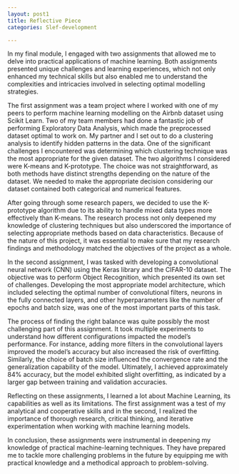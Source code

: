 ```yaml
---
layout: post1
title: Reflective Piece
categories: Slef-development

---
```

In my final module, I engaged with two assignments that allowed me to delve into practical applications of machine learning. Both assignments presented unique challenges and learning experiences, which not only enhanced my technical skills but also enabled me to understand the complexities and intricacies involved in selecting optimal modelling strategies.

The first assignment was a team project where I worked with one of my peers to perform machine learning modelling on the Airbnb dataset using Scikit Learn. Two of my team members had done a fantastic job of performing Exploratory Data Analysis, which made the preprocessed dataset optimal to work on. My partner and I set out to do a clustering analysis to identify hidden patterns in the data. One of the significant challenges I encountered was determining which clustering technique was the most appropriate for the given dataset. The two algorithms I considered were K-means and K-prototype. The choice was not straightforward, as both methods have distinct strengths depending on the nature of the dataset. We needed to make the appropriate decision considering our dataset contained both categorical and numerical features.

After going through some research papers, we decided to use the K-prototype algorithm due to its ability to handle mixed data types more effectively than K-means. The research process not only deepened my knowledge of clustering techniques but also underscored the importance of selecting appropriate methods based on data characteristics. Because of the nature of this project, it was essential to make sure that my research findings and methodology matched the objectives of the project as a whole.

In the second assignment, I was tasked with developing a convolutional neural network (CNN) using the Keras library and the CIFAR-10 dataset. The objective was to perform Object Recognition, which presented its own set of challenges. Developing the most appropriate model architecture, which included selecting the optimal number of convolutional filters, neurons in the fully connected layers, and other hyperparameters like the number of epochs and batch size, was one of the most important parts of this task.

The process of finding the right balance was quite possibly the most challenging part of this assignment. It took multiple experiments to understand how different configurations impacted the model’s performance. For instance, adding more filters in the convolutional layers improved the model’s accuracy but also increased the risk of overfitting. Similarly, the choice of batch size influenced the convergence rate and the generalization capability of the model. Ultimately, I achieved approximately 84% accuracy, but the model exhibited slight overfitting, as indicated by a larger gap between training and validation accuracies.

Reflecting on these assignments, I learned a lot about Machine Learning, its capabilities as well as its limitations. The first assignment was a test of my analytical and cooperative skills and in the second, I realized the importance of thorough research, critical thinking, and iterative experimentation when working with machine learning models.

In conclusion, these assignments were instrumental in deepening my knowledge of practical machine-learning techniques. They have prepared me to tackle more challenging problems in the future by equipping me with practical knowledge and a methodical approach to problem-solving.



